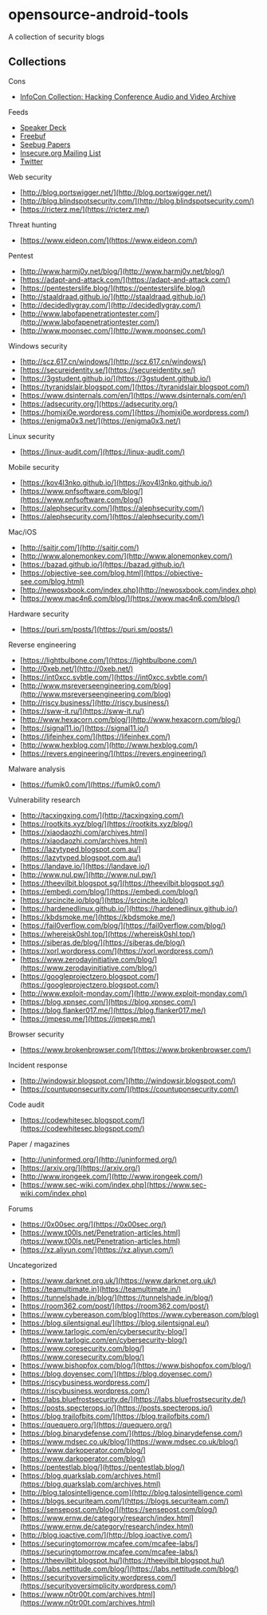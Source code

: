 # opensource-android-tools

A collection of security blogs

## Collections

Cons

* [InfoCon Collection: Hacking Conference Audio and Video Archive](https://infocon.org/cons/)

Feeds

* [Speaker Deck](https://speakerdeck.com/)
* [Freebuf](http://www.freebuf.com)
* [Seebug Papers](https://paper.seebug.org/)
* [Insecure.org Mailing List](http://insecure.org/search.html?q=info+leak)
* [Twitter](https://twitter.com/search?q=amsi%20bypass&src=typd)

Web security

* [http://blog.portswigger.net/](http://blog.portswigger.net/)
* [http://blog.blindspotsecurity.com/](http://blog.blindspotsecurity.com/)
* [https://ricterz.me/](https://ricterz.me/)

Threat hunting

* [https://www.eideon.com/](https://www.eideon.com/)

Pentest

* [http://www.harmj0y.net/blog/](http://www.harmj0y.net/blog/)
* [https://adapt-and-attack.com/](https://adapt-and-attack.com/)
* [https://pentesterslife.blog/](https://pentesterslife.blog/)
* [http://staaldraad.github.io/](http://staaldraad.github.io/)
* [http://decidedlygray.com/](http://decidedlygray.com/)
* [http://www.labofapenetrationtester.com/](http://www.labofapenetrationtester.com/)
* [http://www.moonsec.com/](http://www.moonsec.com/)

Windows security

* [http://scz.617.cn/windows/](http://scz.617.cn/windows/)
* [https://secureidentity.se/](https://secureidentity.se/)
* [https://3gstudent.github.io/](https://3gstudent.github.io/)
* [https://tyranidslair.blogspot.com/](https://tyranidslair.blogspot.com/)
* [https://www.dsinternals.com/en/](https://www.dsinternals.com/en/)
* [https://adsecurity.org/](https://adsecurity.org/)
* [https://homjxi0e.wordpress.com/](https://homjxi0e.wordpress.com/)
* [https://enigma0x3.net/](https://enigma0x3.net/)

Linux security

* [https://linux-audit.com/](https://linux-audit.com/)

Mobile security

* [https://kov4l3nko.github.io/](https://kov4l3nko.github.io/)
* [https://www.pnfsoftware.com/blog/](https://www.pnfsoftware.com/blog/)
* [https://alephsecurity.com/](https://alephsecurity.com/)
* [https://alephsecurity.com/](https://alephsecurity.com/)

Mac/iOS

* [http://saitjr.com/](http://saitjr.com/)
* [http://www.alonemonkey.com/](http://www.alonemonkey.com/)
* [https://bazad.github.io/](https://bazad.github.io/)
* [https://objective-see.com/blog.html](https://objective-see.com/blog.html)
* [http://newosxbook.com/index.php](http://newosxbook.com/index.php)
* [https://www.mac4n6.com/blog/](https://www.mac4n6.com/blog/)

Hardware security

* [https://puri.sm/posts/](https://puri.sm/posts/)

Reverse engineering

* [https://lightbulbone.com/](https://lightbulbone.com/)
* [http://0xeb.net/](http://0xeb.net/)
* [https://int0xcc.svbtle.com/](https://int0xcc.svbtle.com/)
* [http://www.msreverseengineering.com/blog](http://www.msreverseengineering.com/blog)
* [http://riscy.business/](http://riscy.business/)
* [https://sww-it.ru/](https://sww-it.ru/)
* [http://www.hexacorn.com/blog/](http://www.hexacorn.com/blog/)
* [https://signal11.io/](https://signal11.io/)
* [https://lifeinhex.com/](https://lifeinhex.com/)
* [http://www.hexblog.com/](http://www.hexblog.com/)
* [https://revers.engineering/](https://revers.engineering/)

Malware analysis

* [https://fumik0.com/](https://fumik0.com/)

Vulnerability research

* [http://tacxingxing.com/](http://tacxingxing.com/)
* [https://rootkits.xyz/blog/](https://rootkits.xyz/blog/)
* [https://xiaodaozhi.com/archives.html](https://xiaodaozhi.com/archives.html)
* [https://lazytyped.blogspot.com.au/](https://lazytyped.blogspot.com.au/)
* [https://landave.io/](https://landave.io/)
* [http://www.nul.pw/](http://www.nul.pw/)
* [https://theevilbit.blogspot.sg/](https://theevilbit.blogspot.sg/)
* [https://embedi.com/blog/](https://embedi.com/blog/)
* [https://srcincite.io/blog/](https://srcincite.io/blog/)
* [https://hardenedlinux.github.io/](https://hardenedlinux.github.io/)
* [https://kbdsmoke.me/](https://kbdsmoke.me/)
* [https://fail0verflow.com/blog/](https://fail0verflow.com/blog/)
* [https://whereisk0shl.top/](https://whereisk0shl.top/)
* [https://siberas.de/blog/](https://siberas.de/blog/)
* [https://xorl.wordpress.com/](https://xorl.wordpress.com/)
* [https://www.zerodayinitiative.com/blog/](https://www.zerodayinitiative.com/blog/)
* [https://googleprojectzero.blogspot.com/](https://googleprojectzero.blogspot.com/)
* [http://www.exploit-monday.com/](http://www.exploit-monday.com/)
* [https://blog.xpnsec.com/](https://blog.xpnsec.com/)
* [https://blog.flanker017.me/](https://blog.flanker017.me/)
* [https://jmpesp.me/](https://jmpesp.me/)

Browser security

* [https://www.brokenbrowser.com/](https://www.brokenbrowser.com/)

Incident response

* [http://windowsir.blogspot.com/](http://windowsir.blogspot.com/)
* [https://countuponsecurity.com/](https://countuponsecurity.com/)

Code audit

* [https://codewhitesec.blogspot.com/](https://codewhitesec.blogspot.com/)

Paper / magazines

* [http://uninformed.org/](http://uninformed.org/)
* [https://arxiv.org/](https://arxiv.org/)
* [http://www.irongeek.com/](http://www.irongeek.com/)
* [https://www.sec-wiki.com/index.php](https://www.sec-wiki.com/index.php)

Forums

* [https://0x00sec.org/](https://0x00sec.org/)
* [https://www.t00ls.net/Penetration-articles.html](https://www.t00ls.net/Penetration-articles.html)
* [https://xz.aliyun.com/](https://xz.aliyun.com/)

Uncategorized

* [https://www.darknet.org.uk/](https://www.darknet.org.uk/)
* [https://teamultimate.in](https://teamultimate.in/)
* [https://tunnelshade.in/blog/](https://tunnelshade.in/blog/)
* [https://room362.com/post/](https://room362.com/post/)
* [https://www.cybereason.com/blog](https://www.cybereason.com/blog)
* [https://blog.silentsignal.eu/](https://blog.silentsignal.eu/)
* [https://www.tarlogic.com/en/cybersecurity-blog/](https://www.tarlogic.com/en/cybersecurity-blog/)
* [https://www.coresecurity.com/blog/](https://www.coresecurity.com/blog/)
* [https://www.bishopfox.com/blog/](https://www.bishopfox.com/blog/)
* [https://blog.doyensec.com/](https://blog.doyensec.com/)
* [https://riscybusiness.wordpress.com/](https://riscybusiness.wordpress.com/)
* [https://labs.bluefrostsecurity.de/](https://labs.bluefrostsecurity.de/)
* [https://posts.specterops.io/](https://posts.specterops.io/)
* [https://blog.trailofbits.com/](https://blog.trailofbits.com/)
* [https://quequero.org/](https://quequero.org/)
* [https://blog.binarydefense.com/](https://blog.binarydefense.com/)
* [https://www.mdsec.co.uk/blog/](https://www.mdsec.co.uk/blog/)
* [https://www.darkoperator.com/blog/](https://www.darkoperator.com/blog/)
* [https://pentestlab.blog/](https://pentestlab.blog/)
* [https://blog.quarkslab.com/archives.html](https://blog.quarkslab.com/archives.html)
* [http://blog.talosintelligence.com](http://blog.talosintelligence.com)
* [https://blogs.securiteam.com/](https://blogs.securiteam.com/)
* [https://sensepost.com/blog/](https://sensepost.com/blog/)
* [https://www.ernw.de/category/research/index.html](https://www.ernw.de/category/research/index.html)
* [http://blog.ioactive.com/](http://blog.ioactive.com/)
* [https://securingtomorrow.mcafee.com/mcafee-labs/](https://securingtomorrow.mcafee.com/mcafee-labs/)
* [https://theevilbit.blogspot.hu/](https://theevilbit.blogspot.hu/)
* [https://labs.nettitude.com/blog/](https://labs.nettitude.com/blog/)
* [https://securityoversimplicity.wordpress.com/](https://securityoversimplicity.wordpress.com/)
* [https://www.n0tr00t.com/archives.html](https://www.n0tr00t.com/archives.html)


